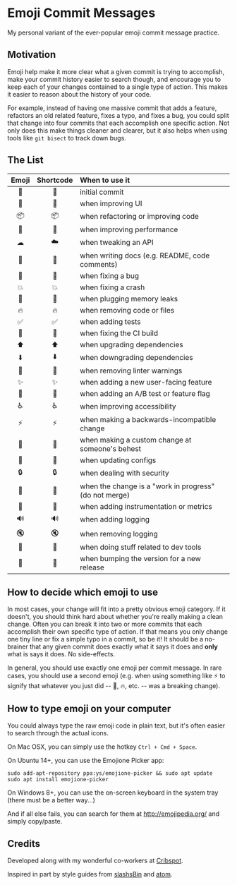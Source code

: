 # Emoji Commit Messages

My personal variant of the ever-popular emoji commit message practice.

## Motivation

Emoji help make it more clear what a given commit is trying to accomplish,
make your commit history easier to search though, and encourage you
to keep each of your changes contained to a single type of action.
This makes it easier to reason about the history of your code.

For example, instead of having one massive commit that adds a feature,
refactors an old related feature, fixes a typo, and fixes a bug,
you could split that change into four commits that each accomplish
one specific action. Not only does this make things cleaner and clearer,
but it also helps when using tools like `git bisect` to track down bugs.

## The List

| Emoji | Shortcode | When to use it |
|:-----:|:---------:|:-------------- |
| 🎉 | :tada: | initial commit |
| 🎨 | :art: | when improving UI |
| 📦 | :package: | when refactoring or improving code |
| 🐎 | :racehorse: | when improving performance |
| ☁ | :cloud: | when tweaking an API |
| 📝 | :pencil: | when writing docs (e.g. README, code comments) |
| 🐛 | :bug: | when fixing a bug |
| 💥 | :boom: | when fixing a crash |
| 🚱 | :non-potable_water: | when plugging memory leaks |
| 🔥 | :fire: | when removing code or files |
| ✅ | :white_check_mark: | when adding tests |
| 💚 | :green_heart: | when fixing the CI build |
| ⬆ | :arrow_up: | when upgrading dependencies |
| ⬇ | :arrow_down: | when downgrading dependencies |
| 👕 | :shirt: | when removing linter warnings |
| ✨ | :sparkles: | when adding a new user-facing feature |
| 🎌 | :crossed_flags: | when adding an A/B test or feature flag |
| ♿ | :wheelchair: | when improving accessibility |
| ⚡ | :zap: | when making a backwards-incompatible change |
| 🎀 | :ribbon: | when making a custom change at someone's behest |
| 🔧 | :wrench: | when updating configs |
| 🔒 | :lock: | when dealing with security |
| 🚧 | :construction: | when the change is a "work in progress" (do not merge) |
| 📡 | :satellite: | when adding instrumentation or metrics |
| 🔊 | :loud_sound: | when adding logging |
| 🔇 | :mute: | when removing logging |
| 🚀 | :rocket: | when doing stuff related to dev tools |
| 💎 | :gem: | when bumping the version for a new release |

## How to decide which emoji to use

In most cases, your change will fit into a pretty obvious emoji category. If it doesn't, you should think hard about whether you're really making a clean change. Often you can break it into two or more commits that each accomplish their own specific type of action. If that means you only change one tiny line or fix a simple typo in a commit, so be it! It should be a no-brainer that any given commit does exactly what it says it does and **only** what is says it does. No side-effects.

In general, you should use exactly one emoji per commit message. In rare cases, you should use a second emoji (e.g. when using something like :zap: to signify that whatever you just did -- :bug:, :fire:, etc. -- was a breaking change).

## How to type emoji on your computer

You could always type the raw emoji code in plain text,
but it's often easier to search through the actual icons.

On Mac OSX, you can simply use the hotkey `Ctrl + Cmd + Space`.

On Ubuntu 14+, you can use the Emojione Picker app:

```console
sudo add-apt-repository ppa:ys/emojione-picker && sudo apt update
sudo apt install emojione-picker
```

On Windows 8+, you can use the on-screen keyboard in the system tray (there must be a better way...)

And if all else fails, you can search for them at <http://emojipedia.org/>
and simply copy/paste.

## Credits

Developed along with my wonderful co-workers at [Cribspot](https://www.cribspot.com/).

Inspired in part by style guides from [slashsBin](https://github.com/slashsBin/styleguide-git-commit-message#suggested-emojis) and [atom](https://github.com/atom/atom/blob/master/CONTRIBUTING.md#git-commit-messages).

